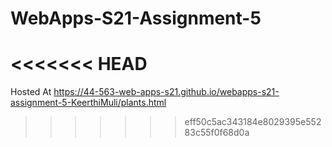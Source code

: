 # WebApps-S21-Assignment-5
<<<<<<< HEAD
=======
Hosted At https://44-563-web-apps-s21.github.io/webapps-s21-assignment-5-KeerthiMuli/plants.html
>>>>>>> eff50c5ac343184e8029395e55283c55f0f68d0a
